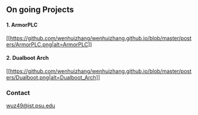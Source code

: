 ## On going Projects

#### 1. ArmorPLC 

[[https://github.com/wenhuizhang/wenhuizhang.github.io/blob/master/posters/ArmorPLC.png|alt=ArmorPLC]]

#### 2. Dualboot Arch

[[https://github.com/wenhuizhang/wenhuizhang.github.io/blob/master/posters/Dualboot.png|alt=Dualboot_Arch]]


### Contact

wuz49@ist.psu.edu
